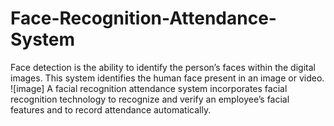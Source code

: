 # Face-Recognition-Attendance-System
Face detection is the ability to identify the person’s faces within the digital images. This system identifies the human face present in an image or video.  ![image]
A facial recognition attendance system incorporates facial recognition technology to recognize and verify an employee’s facial features and to record attendance automatically.

